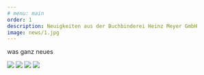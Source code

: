```yaml
---
# menu: main
order: 1
description: Neuigkeiten aus der Buchbinderei Heinz Meyer GmbH
image: news/1.jpg
---
```

was ganz neues

![](/news/2.jpg)
![](/news/3.jpg)
![](/news/4.jpg)
![](/news/5.jpg)